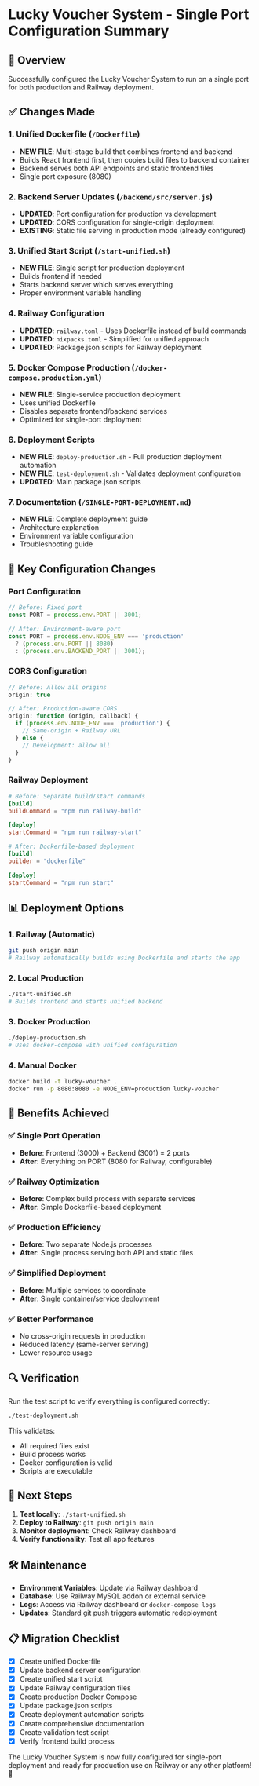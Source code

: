 # Lucky Voucher System - Single Port Configuration Summary

## 🎯 Overview
Successfully configured the Lucky Voucher System to run on a single port for both production and Railway deployment.

## ✅ Changes Made

### 1. **Unified Dockerfile** (`/Dockerfile`)
- **NEW FILE**: Multi-stage build that combines frontend and backend
- Builds React frontend first, then copies build files to backend container
- Backend serves both API endpoints and static frontend files
- Single port exposure (8080)

### 2. **Backend Server Updates** (`/backend/src/server.js`)
- **UPDATED**: Port configuration for production vs development
- **UPDATED**: CORS configuration for single-origin deployment
- **EXISTING**: Static file serving in production mode (already configured)

### 3. **Unified Start Script** (`/start-unified.sh`)
- **NEW FILE**: Single script for production deployment
- Builds frontend if needed
- Starts backend server which serves everything
- Proper environment variable handling

### 4. **Railway Configuration**
- **UPDATED**: `railway.toml` - Uses Dockerfile instead of build commands
- **UPDATED**: `nixpacks.toml` - Simplified for unified approach
- **UPDATED**: Package.json scripts for Railway deployment

### 5. **Docker Compose Production** (`/docker-compose.production.yml`)
- **NEW FILE**: Single-service production deployment
- Uses unified Dockerfile
- Disables separate frontend/backend services
- Optimized for single-port deployment

### 6. **Deployment Scripts**
- **NEW FILE**: `deploy-production.sh` - Full production deployment automation
- **NEW FILE**: `test-deployment.sh` - Validates deployment configuration
- **UPDATED**: Main package.json scripts

### 7. **Documentation** (`/SINGLE-PORT-DEPLOYMENT.md`)
- **NEW FILE**: Complete deployment guide
- Architecture explanation
- Environment variable configuration
- Troubleshooting guide

## 🔧 Key Configuration Changes

### Port Configuration
```javascript
// Before: Fixed port
const PORT = process.env.PORT || 3001;

// After: Environment-aware port
const PORT = process.env.NODE_ENV === 'production' 
  ? (process.env.PORT || 8080)
  : (process.env.BACKEND_PORT || 3001);
```

### CORS Configuration
```javascript
// Before: Allow all origins
origin: true

// After: Production-aware CORS
origin: function (origin, callback) {
  if (process.env.NODE_ENV === 'production') {
    // Same-origin + Railway URL
  } else {
    // Development: allow all
  }
}
```

### Railway Deployment
```toml
# Before: Separate build/start commands
[build]
buildCommand = "npm run railway-build"

[deploy]
startCommand = "npm run railway-start"

# After: Dockerfile-based deployment
[build]
builder = "dockerfile"

[deploy]
startCommand = "npm run start"
```

## 📊 Deployment Options

### 1. Railway (Automatic)
```bash
git push origin main
# Railway automatically builds using Dockerfile and starts the app
```

### 2. Local Production
```bash
./start-unified.sh
# Builds frontend and starts unified backend
```

### 3. Docker Production
```bash
./deploy-production.sh
# Uses docker-compose with unified configuration
```

### 4. Manual Docker
```bash
docker build -t lucky-voucher .
docker run -p 8080:8080 -e NODE_ENV=production lucky-voucher
```

## 🎯 Benefits Achieved

### ✅ Single Port Operation
- **Before**: Frontend (3000) + Backend (3001) = 2 ports
- **After**: Everything on PORT (8080 for Railway, configurable)

### ✅ Railway Optimization
- **Before**: Complex build process with separate services
- **After**: Simple Dockerfile-based deployment

### ✅ Production Efficiency
- **Before**: Two separate Node.js processes
- **After**: Single process serving both API and static files

### ✅ Simplified Deployment
- **Before**: Multiple services to coordinate
- **After**: Single container/service deployment

### ✅ Better Performance
- No cross-origin requests in production
- Reduced latency (same-server serving)
- Lower resource usage

## 🔍 Verification

Run the test script to verify everything is configured correctly:
```bash
./test-deployment.sh
```

This validates:
- All required files exist
- Build process works
- Docker configuration is valid
- Scripts are executable

## 🚀 Next Steps

1. **Test locally**: `./start-unified.sh`
2. **Deploy to Railway**: `git push origin main`
3. **Monitor deployment**: Check Railway dashboard
4. **Verify functionality**: Test all app features

## 🛠️ Maintenance

- **Environment Variables**: Update via Railway dashboard
- **Database**: Use Railway MySQL addon or external service
- **Logs**: Access via Railway dashboard or `docker-compose logs`
- **Updates**: Standard git push triggers automatic redeployment

## 📋 Migration Checklist

- [x] Create unified Dockerfile
- [x] Update backend server configuration
- [x] Create unified start script
- [x] Update Railway configuration files
- [x] Create production Docker Compose
- [x] Update package.json scripts
- [x] Create deployment automation scripts
- [x] Create comprehensive documentation
- [x] Create validation test script
- [x] Verify frontend build process

The Lucky Voucher System is now fully configured for single-port deployment and ready for production use on Railway or any other platform! 🎉

